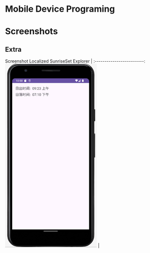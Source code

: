 # Mobile Device Programing


# Screenshots




<h2>Extra</h2>

Screenshot Localized SunriseSet Explorer  | 
:-------------------------:
<img src="ScreenShots/screenshot.png" width="300" height="600"/> | 


